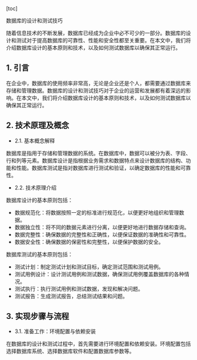 
[toc]                    
                
                
数据库的设计和测试技巧

随着信息技术的不断发展，数据库已经成为企业中必不可少的一部分。数据库的设计和测试对于提高数据库的可靠性、性能和安全性都至关重要。在本文中，我们将介绍数据库设计的基本原则和技术，以及如何测试数据库以确保其正常运行。

## 1. 引言

在企业中，数据库的使用频率非常高，无论是企业还是个人，都需要通过数据库来存储和管理数据。数据库的设计和测试技巧对于企业的运营和发展都有着深远的影响。在本文中，我们将介绍数据库设计的基本原则和技术，以及如何测试数据库以确保其正常运行。

## 2. 技术原理及概念

- 2.1. 基本概念解释

数据库是指用于存储和管理数据的系统。在数据库中，数据可以被分为表、字段、行和列等元素。数据库设计是指根据业务需求和数据特点来设计数据库的结构、功能和性能。数据库测试是指对数据库进行测试和验证，以确定数据库的性能和可靠性。

- 2.2. 技术原理介绍

数据库设计的基本原则包括：

* 数据规范化：将数据按照一定的标准进行规范化，以便更好地组织和管理数据。
* 数据独立性：将不同的数据元素进行分离，以便更好地进行数据存储和查询。
* 数据完整性：确保数据的完整性和正确性，以便保证数据的准确性和可靠性。
* 数据安全性：确保数据的保密性和完整性，以便保护数据的安全。

数据库测试的基本原则包括：

* 测试计划：制定测试计划和测试目标，确定测试范围和测试用例。
* 测试用例设计：设计测试用例和测试数据，确保测试用例覆盖数据库的各种情况。
* 测试执行：执行测试用例和测试数据，发现和解决问题。
* 测试报告：生成测试报告，总结测试结果和问题。

## 3. 实现步骤与流程

- 3.1. 准备工作：环境配置与依赖安装

在数据库的设计和测试过程中，首先需要进行环境配置和依赖安装。环境配置包括选择数据库系统、选择数据库软件和配置数据库参数等。

